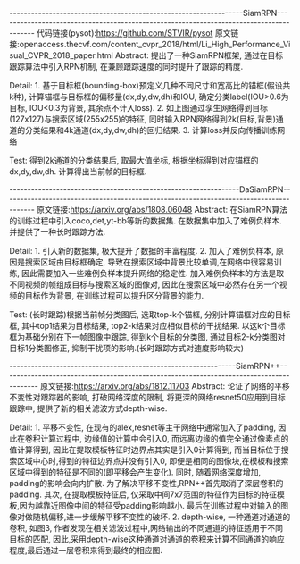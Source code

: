 

-----------------------------------------------------------------SiamRPN----------------------------------------------------------------------------------------
代码链接(pysot):https://github.com/STVIR/pysot
原文链接:openaccess.thecvf.com/content_cvpr_2018/html/Li_High_Performance_Visual_CVPR_2018_paper.html
Abstract: 提出了一种SiamRPN框架, 通过在目标跟踪算法中引入RPN机制, 在兼顾跟踪速度的同时提升了跟踪的精度.

Detail: 1. 基于目标框(bounding-box)预定义几种不同尺寸和宽高比的锚框(假设共k种), 计算锚框与目标框的偏移量(dx,dy,dw,dh)和IOU, 确定分类label(IOU>0.6为目标, IOU<0.3为背景, 其余点不计入loss).   2. 如上图通过孪生网络得到目标(127x127)与搜索区域(255x255)的特征, 同时输入RPN网络得到2k(目标,背景)通道的分类结果和4k通道(dx,dy,dw,dh)的回归结果.   3. 计算loss并反向传播训练网络

Test: 得到2k通道的分类结果后, 取最大值坐标, 根据坐标得到对应锚框的dx,dy,dw,dh. 计算得出当前帧的目标框.



----------------------------------------------------------------DaSiamRPN---------------------------------------------------------------------------------------
原文链接:https://arxiv.org/abs/1808.06048
Abstract: 在SiamRPN算法的训练过程中引入coco,det,yt-bb等新的数据集. 在数据集中加入了难例负样本. 并提供了一种长时跟踪方法.

Detail: 1. 引入新的数据集, 极大提升了数据的丰富程度.   2. 加入了难例负样本, 原因是搜索区域由目标框确定, 导致在搜索区域中背景比较单调,在网络中很容易训练, 因此需要加入一些难例负样本提升网络的稳定性. 加入难例负样本的方法是取不同视频的帧组成目标与搜索区域的图像对, 因此在搜索区域中必然存在另一个视频的目标作为背景, 在训练过程可以提升区分背景的能力.


Test: (长时跟踪)根据当前帧分类图后, 选取top-k个锚框, 分别计算锚框对应的目标框, 其中top1结果为目标结果, top2-k结果对应相似目标的干扰结果. 以这k个目标框为基础分别在下一帧图像中跟踪, 得到k个目标的分类图, 通过目标2-k分类图对目标1分类图修正, 抑制干扰项的影响.(长时跟踪方式对速度影响较大)



---------------------------------------------------------------SiamRPN++----------------------------------------------------------------------------------------
原文链接:https://arxiv.org/abs/1812.11703
Abstract: 论证了网络的平移不变性对跟踪器的影响, 打破网络深度的限制, 将更深的网络resnet50应用到目标跟踪中, 提供了新的相关滤波方式depth-wise.

Detail: 1. 平移不变性, 在现有的alex,resnet等主干网络中通常加入了padding, 因此在卷积计算过程中, 边缘值的计算中会引入0, 而远离边缘的值完全通过像素点的值计算得到, 因此在提取模板特征时边界点其实是引入0计算得到, 而当目标位于搜索区域中心时,得到的特征边界点并没有引入0, 即便是相同的图像块,在模板和搜索区域中得到的特征是不同的(即平移会产生变化). 同时, 随着网络深度增加, padding的影响会向内扩散. 为了解决平移不变性,RPN++首先取消了深层卷积的padding. 其次, 在提取模板特征后, 仅采取中间7x7范围的特征作为目标的特征模板,因为越靠近图像中间的特征受padding影响越小. 最后在训练过程中对输入的图像对做随机偏移,进一步缓解平移不变性的破坏.   2. depth-wise, 一种通道对通道的卷积, 如图3, 作者发现在相关滤波过程中,网络输出的不同通道的特征适用于不同目标的匹配, 因此,采用depth-wise这种通道对通道的卷积来计算不同通道的响应程度,最后通过一层卷积来得到最终的相应图.
